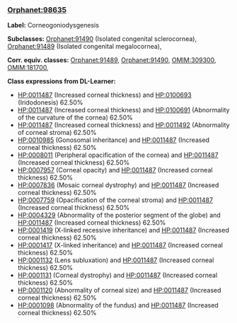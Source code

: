 
### [Orphanet:98635](http://www.orpha.net/ORDO/Orphanet_98635)
**Label:** Corneogoniodysgenesis

**Subclasses:** [Orphanet:91490](http://www.orpha.net/ORDO/Orphanet_91490) (Isolated congenital sclerocornea), [Orphanet:91489](http://www.orpha.net/ORDO/Orphanet_91489) (Isolated congenital megalocornea), 

**Corr. equiv. classes:** [Orphanet:91489](http://www.orpha.net/ORDO/Orphanet_91489), [Orphanet:91490](http://www.orpha.net/ORDO/Orphanet_91490), [OMIM:309300](http://purl.obolibrary.org/obo/OMIM_309300), [OMIM:181700](http://purl.obolibrary.org/obo/OMIM_181700), 

**Class expressions from DL-Learner:**

- [HP:0011487](http://purl.obolibrary.org/obo/HP_0011487) (Increased corneal thickness) and [HP:0100693](http://purl.obolibrary.org/obo/HP_0100693) (Iridodonesis) 62.50%
- [HP:0011487](http://purl.obolibrary.org/obo/HP_0011487) (Increased corneal thickness) and [HP:0100691](http://purl.obolibrary.org/obo/HP_0100691) (Abnormality of the curvature of the cornea) 62.50%
- [HP:0011487](http://purl.obolibrary.org/obo/HP_0011487) (Increased corneal thickness) and [HP:0011492](http://purl.obolibrary.org/obo/HP_0011492) (Abnormality of corneal stroma) 62.50%
- [HP:0010985](http://purl.obolibrary.org/obo/HP_0010985) (Gonosomal inheritance) and [HP:0011487](http://purl.obolibrary.org/obo/HP_0011487) (Increased corneal thickness) 62.50%
- [HP:0008011](http://purl.obolibrary.org/obo/HP_0008011) (Peripheral opacification of the cornea) and [HP:0011487](http://purl.obolibrary.org/obo/HP_0011487) (Increased corneal thickness) 62.50%
- [HP:0007957](http://purl.obolibrary.org/obo/HP_0007957) (Corneal opacity) and [HP:0011487](http://purl.obolibrary.org/obo/HP_0011487) (Increased corneal thickness) 62.50%
- [HP:0007836](http://purl.obolibrary.org/obo/HP_0007836) (Mosaic corneal dystrophy) and [HP:0011487](http://purl.obolibrary.org/obo/HP_0011487) (Increased corneal thickness) 62.50%
- [HP:0007759](http://purl.obolibrary.org/obo/HP_0007759) (Opacification of the corneal stroma) and [HP:0011487](http://purl.obolibrary.org/obo/HP_0011487) (Increased corneal thickness) 62.50%
- [HP:0004329](http://purl.obolibrary.org/obo/HP_0004329) (Abnormality of the posterior segment of the globe) and [HP:0011487](http://purl.obolibrary.org/obo/HP_0011487) (Increased corneal thickness) 62.50%
- [HP:0001419](http://purl.obolibrary.org/obo/HP_0001419) (X-linked recessive inheritance) and [HP:0011487](http://purl.obolibrary.org/obo/HP_0011487) (Increased corneal thickness) 62.50%
- [HP:0001417](http://purl.obolibrary.org/obo/HP_0001417) (X-linked inheritance) and [HP:0011487](http://purl.obolibrary.org/obo/HP_0011487) (Increased corneal thickness) 62.50%
- [HP:0001132](http://purl.obolibrary.org/obo/HP_0001132) (Lens subluxation) and [HP:0011487](http://purl.obolibrary.org/obo/HP_0011487) (Increased corneal thickness) 62.50%
- [HP:0001131](http://purl.obolibrary.org/obo/HP_0001131) (Corneal dystrophy) and [HP:0011487](http://purl.obolibrary.org/obo/HP_0011487) (Increased corneal thickness) 62.50%
- [HP:0001120](http://purl.obolibrary.org/obo/HP_0001120) (Abnormality of corneal size) and [HP:0011487](http://purl.obolibrary.org/obo/HP_0011487) (Increased corneal thickness) 62.50%
- [HP:0001098](http://purl.obolibrary.org/obo/HP_0001098) (Abnormality of the fundus) and [HP:0011487](http://purl.obolibrary.org/obo/HP_0011487) (Increased corneal thickness) 62.50%


